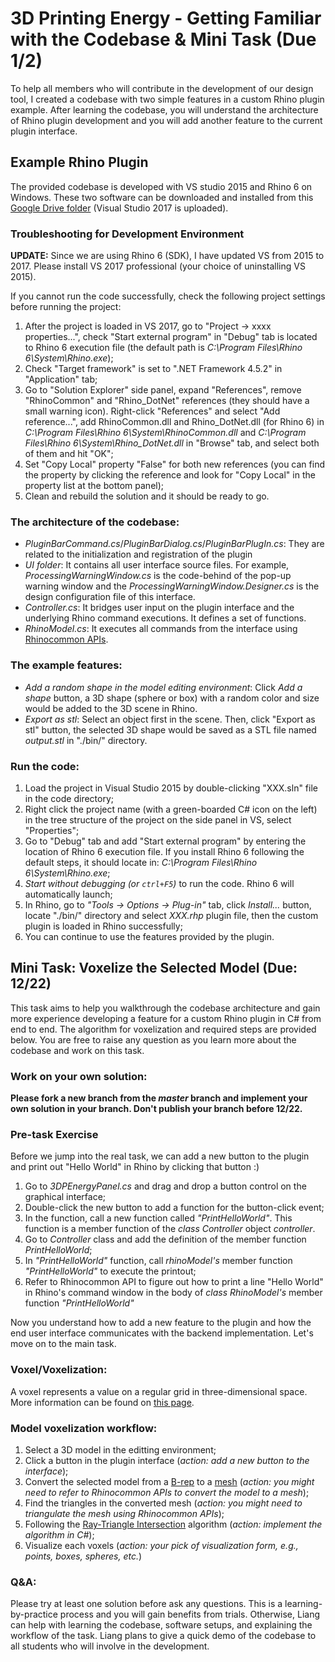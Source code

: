 # 3D Printing Energy - Getting Familiar with the Codebase & Mini Task (Due 1/2)

To help all members who will contribute in the development of our design tool, I created a codebase with two simple features in a custom Rhino plugin example. After learning the codebase, you will understand the architecture of Rhino plugin development and you will add another feature to the current plugin interface.

## Example Rhino Plugin 

The provided codebase is developed with VS studio 2015 and Rhino 6 on Windows. These two software can be downloaded and installed from this [Google Drive folder](https://drive.google.com/drive/folders/1wYBMWHzkhhNNpjThSnpCZC947AjmC39U?usp=sharing) (Visual Studio 2017 is uploaded).

### Troubleshooting for Development Environment
**UPDATE:** Since we are using Rhino 6 (SDK), I have updated VS from 2015 to 2017. Please install VS 2017 professional (your choice of uninstalling VS 2015).

If you cannot run the code successfully, check the following project settings before running the project:
1. After the project is loaded in VS 2017, go to "Project -> xxxx properties...", check "Start external program" in "Debug" tab is located to Rhino 6 execution file (the default path is *C:\Program Files\Rhino 6\System\Rhino.exe*);
2. Check "Target framework" is set to ".NET Framework 4.5.2" in "Application" tab;
3. Go to "Solution Explorer" side panel, expand "References", remove "RhinoCommon" and "Rhino_DotNet" references (they should have a small warning icon). Right-click "References" and select "Add reference...", add RhinoCommon.dll and Rhino_DotNet.dll (for Rhino 6) in *C:\Program Files\Rhino 6\System\RhinoCommon.dll* and *C:\Program Files\Rhino 6\System\Rhino_DotNet.dll* in "Browse" tab, and select both of them and hit "OK";
4. Set "Copy Local" property "False" for both new references (you can find the property by clicking the reference and look for "Copy Local" in the property list at the bottom panel); 
5. Clean and rebuild the solution and it should be ready to go.

### The architecture of the codebase:
- *PluginBarCommand.cs*/*PluginBarDialog.cs*/*PluginBarPlugIn.cs*: They are related to the initialization and registration of the plugin
- *UI folder*: It contains all user interface source files. For example, *ProcessingWarningWindow.cs* is the code-behind of the pop-up warning window and the *ProcessingWarningWindow.Designer.cs* is the design configuration file of this interface.
- *Controller.cs*: It bridges user input on the plugin interface and the underlying Rhino command executions. It defines a set of functions.
- *RhinoModel.cs*: It executes all commands from the interface using [Rhinocommon APIs](https://developer.rhino3d.com/guides/#rhinocommon).

### The example features:
- *Add a random shape in the model editing environment*: Click *Add a shape* button, a 3D shape (sphere or box) with a random color and size would be added to the 3D scene in Rhino.
- *Export as stl*: Select an object first in the scene. Then, click "Export as stl" button, the selected 3D shape would be saved as a STL file named *output.stl* in "./bin/" directory.

### Run the code:
1. Load the project in Visual Studio 2015 by double-clicking "XXX.sln" file in the code directory;
2. Right click the project name (with a green-boarded C# icon on the left) in the tree structure of the project on the side panel in VS, select "Properties";
3. Go to "Debug" tab and add "Start external program" by entering the location of Rhino 6 execution file. If you install Rhino 6 following the default steps, it should locate in: *C:\Program Files\Rhino 6\System\Rhino.exe*;
4. *Start without debugging (or `ctrl+F5`)* to run the code. Rhino 6 will automatically launch;
5. In Rhino, go to *"Tools -> Options -> Plug-in"* tab, click *Install...* button, locate "./bin/" directory and select *XXX.rhp* plugin file, then the custom plugin is loaded in Rhino successfully;
6. You can continue to use the features provided by the plugin.

## Mini Task: Voxelize the Selected Model (Due: 12/22)

This task aims to help you walkthrough the codebase architecture and gain more experience developing a feature for a custom Rhino plugin in C# from end to end. The algorithm for voxelization and required steps are provided below. You are free to raise any question as you learn more about the codebase and work on this task.

### Work on your own solution:
**Please fork a new branch from the *master* branch and implement your own solution in your branch. Don't publish your branch before 12/22.**

### Pre-task Exercise
Before we jump into the real task, we can add a new button to the plugin and print out "Hello World" in Rhino by clicking that button :)

1. Go to *3DPEnergyPanel.cs* and drag and drop a button control on the graphical interface;
2. Double-click the new button to add a function for the button-click event;
3. In the function, call a new function called *"PrintHelloWorld"*. This function is a member function of the *class Controller* object *controller*.
4. Go to *Controller* class and add the definition of the member function *PrintHelloWorld*;
5. In *"PrintHelloWorld"* function, call *rhinoModel's* member function *"PrintHelloWorld"* to execute the printout;
6. Refer to Rhinocommon API to figure out how to print a line "Hello World" in Rhino's command window in the body of *class RhinoModel's* member function *"PrintHelloWorld"* 

Now you understand how to add a new feature to the plugin and how the end user interface communicates with the backend implementation. Let's move on to the main task.

### Voxel/Voxelization: 
A voxel represents a value on a regular grid in three-dimensional space. More information can be found on [this page](https://en.wikipedia.org/wiki/Voxel). 

### Model voxelization workflow:
1. Select a 3D model in the editting environment;
2. Click a button in the plugin interface (*action: add a new button to the interface*);
3. Convert the selected model from a [B-rep](https://en.wikipedia.org/wiki/Boundary_representation) to a [mesh](https://en.wikipedia.org/wiki/Mesh) (*action: you might need to refer to Rhinocommon APIs to convert the model to a mesh*);
4. Find the triangles in the converted mesh (*action: you might need to triangulate the mesh using Rhinocommon APIs*);
5. Following the [Ray-Triangle Intersection](https://courses.cs.washington.edu/courses/csep557/10au/lectures/triangle_intersection.pdf) algorithm (*action: implement the algorithm in C#*);
6. Visualize each voxels (*action: your pick of visualization form, e.g., points, boxes, spheres, etc.*)

### Q&A:
Please try at least one solution before ask any questions. This is a learning-by-practice process and you will gain benefits from trials. Otherwise, Liang can help with learning the codebase, software setups, and explaining the workflow of the task. Liang plans to give a quick demo of the codebase to all students who will involve in the development.

